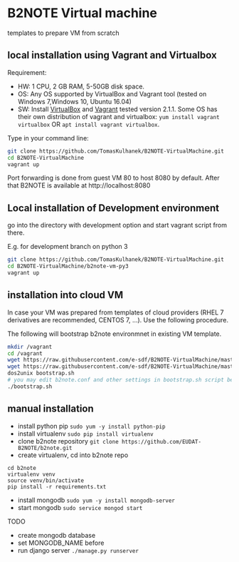 # B2NOTE Virtual machine
templates to prepare VM from scratch

## local installation using Vagrant and Virtualbox

Requirement: 
- HW: 1 CPU, 2 GB RAM, 5-50GB disk space.
- OS: Any OS supported by VirtualBox and Vagrant tool (tested on Windows 7,Windows 10, Ubuntu 16.04)
- SW: Install [VirtualBox](https://www.virtualbox.org/wiki/Downloads) and [Vagrant](https://www.vagrantup.com/downloads.html) tested version 2.1.1. Some OS has their own distribution of vagrant and virtualbox: `yum install vagrant virtualbox` OR `apt install vagrant virtualbox`.

Type in your command line:

```bash
git clone https://github.com/TomasKulhanek/B2NOTE-VirtualMachine.git
cd B2NOTE-VirtualMachine
vagrant up
```

Port forwarding is done from guest VM 80 to host 8080 by default. After that B2NOTE is available at http://localhost:8080

## Local installation of Development environment

go into the directory with development option and start vagrant script from there.

E.g. for development branch on python 3

```bash
git clone https://github.com/TomasKulhanek/B2NOTE-VirtualMachine.git
cd B2NOTE-VirtualMachine/b2note-vm-py3
vagrant up
```

## installation into cloud VM

In case your VM was prepared from templates of cloud providers (RHEL 7 derivatives are recommended, CENTOS 7, ...). Use the following procedure.

The following will bootstrap b2note environmnet in existing VM template.
```bash
mkdir /vagrant
cd /vagrant
wget https://raw.githubusercontent.com/e-sdf/B2NOTE-VirtualMachine/master/bootstrapmongo.js
wget https://raw.githubusercontent.com/e-sdf/B2NOTE-VirtualMachine/master/bootstrap.sh
dos2unix bootstrap.sh
# you may edit b2note.conf and other settings in bootstrap.sh script before launching
./bootstrap.sh
```

## manual installation

- install python pip 
`sudo yum -y install python-pip`
- install virtualenv
`sudo pip install virtualenv`
- clone b2note repository
`git clone https://github.com/EUDAT-B2NOTE/b2note.git`
- create virtualenv, cd into b2note repo
```
cd b2note
virtualenv venv
source venv/bin/activate
pip install -r requirements.txt
```
- install mongodb
`sudo yum -y install mongodb-server`
- start mongodb
`sudo service mongod start`

TODO 

- create mongodb database
- set MONGODB_NAME before
- run django server
`./manage.py runserver`



